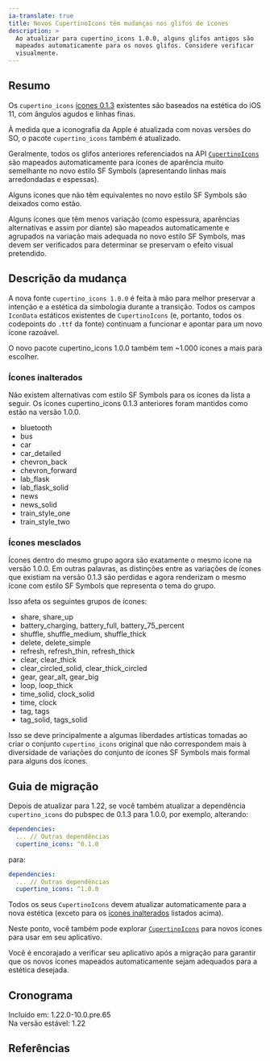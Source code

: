 ```yaml
---
ia-translate: true
title: Novos CupertinoIcons têm mudanças nos glifos de ícones
description: >
  Ao atualizar para cupertino_icons 1.0.0, alguns glifos antigos são
  mapeados automaticamente para os novos glifos. Considere verificar
  visualmente.
---
```


## Resumo

Os `cupertino_icons` [ícones 0.1.3][] existentes são
baseados na estética do iOS 11, com ângulos agudos e linhas finas.

À medida que a iconografia da Apple é atualizada com novas versões do
SO, o pacote `cupertino_icons` também é atualizado.

Geralmente, todos os glifos anteriores referenciados na
API [`CupertinoIcons`][] são mapeados automaticamente para
ícones de aparência muito semelhante no novo estilo SF Symbols
(apresentando linhas mais arredondadas e espessas).

Alguns ícones que não têm equivalentes no
novo estilo SF Symbols são deixados como estão.

Alguns ícones que têm menos variação
(como espessura, aparências alternativas e assim por diante)
são mapeados automaticamente e agrupados na variação
mais adequada no novo estilo SF Symbols, mas devem ser
verificados para determinar se preservam o efeito visual
pretendido.

## Descrição da mudança

A nova fonte `cupertino_icons 1.0.0` é feita à mão
para melhor preservar a intenção e a estética da
simbologia durante a transição. Todos os campos
`IconData` estáticos existentes de `CupertinoIcons`
(e, portanto, todos os codepoints do `.ttf` da fonte)
continuam a funcionar e apontar para um novo ícone razoável.

O novo pacote cupertino_icons 1.0.0 também tem ~1.000
ícones a mais para escolher.

### Ícones inalterados

Não existem alternativas com estilo SF Symbols para
os ícones da lista a seguir. Os ícones cupertino_icons 0.1.3
anteriores foram mantidos como estão na versão 1.0.0.

*   bluetooth
*   bus
*   car
*   car_detailed
*   chevron_back
*   chevron_forward
*   lab_flask
*   lab_flask_solid
*   news
*   news_solid
*   train_style_one
*   train_style_two

### Ícones mesclados

Ícones dentro do mesmo grupo agora são exatamente o mesmo
ícone na versão 1.0.0. Em outras palavras, as distinções
entre as variações de ícones que existiam na versão 0.1.3
são perdidas e agora renderizam o mesmo ícone com estilo
SF Symbols que representa o tema do grupo.

Isso afeta os seguintes grupos de ícones:

*   share, share_up
*   battery_charging, battery_full, battery_75_percent
*   shuffle, shuffle_medium, shuffle_thick
*   delete, delete_simple
*   refresh, refresh_thin, refresh_thick
*   clear, clear_thick
*   clear_circled_solid, clear_thick_circled
*   gear, gear_alt, gear_big
*   loop, loop_thick
*   time_solid, clock_solid
*   time, clock
*   tag, tags
*   tag_solid, tags_solid

Isso se deve principalmente a algumas liberdades artísticas
tomadas ao criar o conjunto `cupertino_icons` original que
não correspondem mais à diversidade de variações do conjunto
de ícones SF Symbols mais formal para alguns dos ícones.

## Guia de migração

Depois de atualizar para 1.22,
se você também atualizar a dependência
`cupertino_icons` do pubspec de 0.1.3 para 1.0.0,
por exemplo, alterando:

```yaml
dependencies:
  ... // Outras dependências
  cupertino_icons: ^0.1.0
```

para:

```yaml
dependencies:
  ... // Outras dependências
  cupertino_icons: ^1.0.0
```

Todos os seus `CupertinoIcons` devem atualizar
automaticamente para a nova estética (exceto para os
[ícones inalterados](#unchanged-icons) listados acima).

Neste ponto, você também pode explorar
[`CupertinoIcons`][] para novos ícones para usar em seu
aplicativo.

Você é encorajado a verificar seu aplicativo após a migração
para garantir que os novos ícones mapeados automaticamente
sejam adequados para a estética desejada.

## Cronograma

Incluído em: 1.22.0-10.0.pre.65<br>
Na versão estável: 1.22

## Referências

[ícones 0.1.3]: https://raw.githubusercontent.com/flutter/cupertino_icons/master/map.png
[`CupertinoIcons`]: {{site.api}}/flutter/cupertino/CupertinoIcons-class.html
